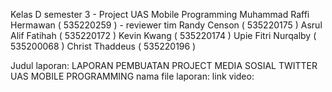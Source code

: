 Kelas D semester 3 - Project UAS Mobile Programming
Muhammad Raffi Hermawan ( 535220259 ) - reviewer tim
Randy Censon ( 535220175 )
Asrul Alif Fatihah ( 535220172 )
Kevin Kwang ( 535220174 )
Upie Fitri Nurqalby ( 535200068 )
Christ Thaddeus ( 535220196 )

Judul laporan: LAPORAN PEMBUATAN PROJECT MEDIA SOSIAL TWITTER UAS MOBILE PROGRAMMING
nama file laporan: 
link video: 
